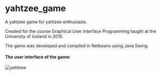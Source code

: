 ﻿# yahtzee_game
A yahtzee game for yahtzee enthusiasts.

Created for the course Graphical User Interface Programming taught at the University of Iceland in 2015. 

The game was developed and compiled in Netbeans using Java Swing. 

#### The user interface of the game:
![yahtzee](https://raw.githubusercontent.com/ulfurae/yahtzee_game/skja1.png)


